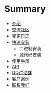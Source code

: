 # Summary

* [介绍](README.md)
* [交流社区](chapter1.md)
* [变更日志](changelog.md)
* [快速安装](er-jin-zhi-an-zhuang.md)
  * 二进制安装
  * 源代码安装
* [使用手册](shi-yong-shou-ce.md)
* [API](api.md)
* [QQ讨论群](qqtao-lun-qun.md)
* [客户案例](ke-hu-an-li.md)
* [联系我们](shi-yong-shou-ce.md)

